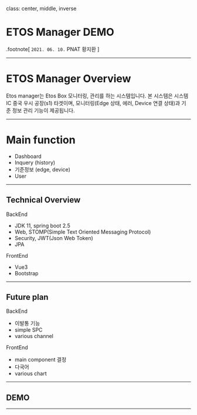 class: center, middle, inverse

# ETOS Manager DEMO

.footnote[
  `2021. 06. 10.` PNAT 황지환
]

---

# ETOS Manager Overview
Etos manager는 Etos Box 모니터링, 관리를 하는 시스템입니다.
본 시스템은 시스템 IC 중국 우시 공장(s1) 타겟이며, 모니터링(Edge 상태, 에러, Device 연결 상태)과
기준 정보 관리 기능이 제공됩니다.

---

# Main function
- Dashboard
- Inquery (history)
- 기준정보 (edge, device)
- User

---

## Technical Overview 
BackEnd
 - JDK 11, spring boot 2.5
 - Web, STOMP(Simple Text Oriented Messaging Protocol)
 - Security, JWT(Json Web Token)
 - JPA

FrontEnd
  - Vue3
  - Bootstrap

---
## Future plan
BackEnd
  - 이발통 기능
  - simple SPC
  - various channel

FrontEnd
  - main component 결정
  - 다국어
  - various chart

---

## DEMO

---

